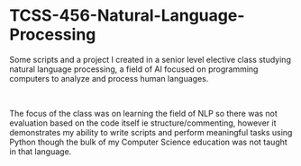 # TCSS-456-Natural-Language-Processing
Some scripts and a project I created in a senior level elective class studying natural language processing, a field of AI focused on programming computers to analyze and process human languages.


<br>

The focus of the class was on learning the field of NLP so there was not evaluation based on the code itself ie structure/commenting, however it demonstrates my ability to write scripts and perform meaningful tasks using Python though the bulk of my Computer Science education was not taught in that language.
